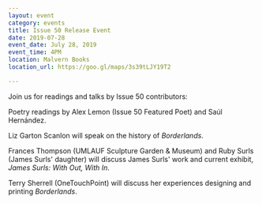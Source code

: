 ```yaml
---
layout: event
category: events
title: Issue 50 Release Event
date: 2019-07-28
event_date: July 28, 2019
event_time: 4PM
location: Malvern Books
location_url: https://goo.gl/maps/3s39tLJY19T2

---
```


Join us for readings and talks by Issue 50 contributors:  

Poetry readings by Alex Lemon (Issue 50 Featured Poet) and Saúl Hernández.  

Liz Garton Scanlon will speak on the history of _Borderlands_.   

Frances Thompson (UMLAUF Sculpture Garden & Museum) and Ruby Surls (James Surls' daughter) will discuss James Surls' work and current exhibit, _James Surls: With Out, With In_.  

Terry Sherrell (OneTouchPoint) will discuss her experiences designing and printing _Borderlands_.  

